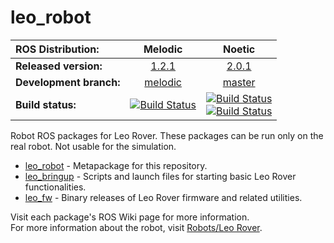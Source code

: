 # leo_robot

| ROS Distribution: | Melodic | Noetic |
|:---|:---:|:--:|
| **Released version:** | [1.2.1] | [2.0.1] |
| **Development branch:** | [melodic] | [master] |
| **Build status:** | [![Build Status](http://build.ros.org/job/Mdev__leo_robot__ubuntu_bionic_amd64/badge/icon)](http://build.ros.org/job/Mdev__leo_robot__ubuntu_bionic_amd64/) | [![Build Status](https://build.ros.org/job/Ndev__leo_robot__ubuntu_focal_amd64/badge/icon)](https://build.ros.org/job/Ndev__leo_robot__ubuntu_focal_amd64/) <br> [![Build Status](http://build.ros.org/job/Ndev_db__leo_robot__debian_buster_amd64/badge/icon)](http://build.ros.org/job/Ndev_db__leo_robot__debian_buster_amd64/)|

Robot ROS packages for Leo Rover. These packages can be run only on the real robot. Not usable for the simulation.

* [leo_robot] - Metapackage for this repository.
* [leo_bringup] - Scripts and launch files for starting basic Leo Rover functionalities.
* [leo_fw] - Binary releases of Leo Rover firmware and related utilities.

Visit each package's ROS Wiki page for more information. \
For more information about the robot, visit [Robots/Leo Rover].

[leo_robot]: http://wiki.ros.org/leo_robot
[leo_bringup]: http://wiki.ros.org/leo_bringup
[leo_fw]: http://wiki.ros.org/leo_fw
[Robots/Leo Rover]: http://wiki.ros.org/Robots/Leo%20Rover
[melodic]: https://github.com/LeoRover/leo_robot/tree/melodic
[master]: https://github.com/LeoRover/leo_robot/tree/master
[1.2.1]: https://github.com/LeoRover/leo_robot/tree/1.2.1
[2.0.1]: https://github.com/LeoRover/leo_robot/tree/2.0.1